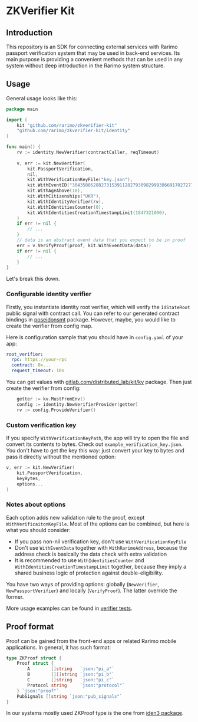 # ZKVerifier Kit

## Introduction

This repository is an SDK for connecting external services with Rarimo passport
verification system that may be used in back-end services. Its main purpose is 
providing a convenient methods that can be used in any system without deep
introduction in the Rarimo system structure.

## Usage

General usage looks like this:

```go
package main

import (
	kit "github.com/rarimo/zkverifier-kit"
	"github.com/rarimo/zkverifier-kit/identity"
)

func main() {
	rv := identity.NewVerifier(contractCaller, reqTimeout)
	
	v, err := kit.NewVerifier(
		kit.PassportVerification,
		nil,
		kit.WithVerificationKeyFile("key.json"),
		kit.WithEventID("304358862882731539112827930982999386691702727710421481944329166126417129570"),
		kit.WithAgeAbove(18),
		kit.WithCitizenships("UKR"),
		kit.WithIdentityVerifier(rv),
		kit.WithIdentitiesCounter(0),
		kit.WithIdentitiesCreationTimestampLimit(1847321000),
	)
	if err != nil {
		// ...
	}
	// data is an abstract event data that you expect to be in proof
	err = v.VerifyProof(proof, kit.WithEventData(data))
	if err != nil {
		// ...
	}
}
```

Let's break this down.

### Configurable identity verifier

Firstly, you instantiate identity root verifier, which will verify the
`IdStateRoot` public signal with contract call. You can refer to our
generated contract bindings in [poseidonsmt](internal/poseidonsmt) package.
However, maybe, you would like to create the verifier from config map.

Here is configuration sample that you should have in `config.yaml` of your app:
```yaml
root_verifier:
  rpc: https://your-rpc
  contract: 0x...
  request_timeout: 10s
```

You can get values with [gitlab.com/distributed_lab/kit/kv](https://gitlab.com/distributed_lab/kit/-/tree/master/kv?ref_type=heads) package.
Then just create the verifier from config:
```go
    getter := kv.MustFromEnv()
    config := identity.NewVerifierProvider(getter)
	rv := config.ProvideVerifier()
```

### Custom verification key

If you specify `WithVerificationKeyPath`, the app will try to open the file and
convert its contents to bytes. Check out `example_verification_key.json`. You
don't have to get the key this way: just convert your key to bytes and pass it
directly without the mentioned option:
```go
v, err := kit.NewVerifier(
	kit.PassportVerification,
	keyBytes,
	options...
)
```

### Notes about options

Each option adds new validation rule to the proof, except `WithVerificaitonKeyFile`. Most of the options can be combined, but here is what you should consider:
- If you pass non-nil verification key, don't use `WithVerificationKeyFile`
- Don't use `WithEventData` together with `WithRarimoAddress`, because the address check is basically the data check with extra validation
- It is recommended to use `WithIdentitiesCounter` and `WithIdentitiesCreationTimestampLimit` together, because they imply a shared business logic of protection against double-eligibility.

You have two ways of providing options: globally (`NewVerifier`, `NewPassportVerifier`) and locally (`VerifyProof`). The latter override the former.

More usage examples can be found in [verifier tests](passport_test.go).

## Proof format

Proof can be gained from the front-end apps or related Rarimo mobile applications. In general,
it has such format:

```go
type ZKProof struct {
    Proof struct {
        A        []string   `json:"pi_a"`
        B        [][]string `json:"pi_b"`
        C        []string   `json:"pi_c"`
        Protocol string     `json:"protocol"`
    } `json:"proof"`
    PubSignals []string `json:"pub_signals"`
}
```
In our systems mostly used ZKProof type is the one from [iden3 package](https://github.com/iden3/go-rapidsnark).
